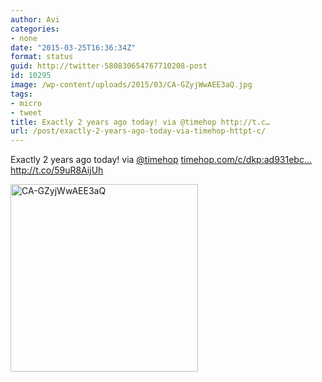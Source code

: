 ```yaml
---
author: Avi
categories:
- none
date: "2015-03-25T16:36:34Z"
format: status
guid: http://twitter-580830654767710208-post
id: 10295
image: /wp-content/uploads/2015/03/CA-GZyjWwAEE3aQ.jpg
tags:
- micro
- tweet
title: Exactly 2 years ago today! via @timehop http://t.c…
url: /post/exactly-2-years-ago-today-via-timehop-httpt-c/
---
```

Exactly 2 years ago today! via [@timehop](http://twitter.com/timehop) [timehop.com/c/dkp:ad931ebc…](http://timehop.com/c/dkp:ad931ebcb3cf3dfe28cc0c7c36dd67d0:13616499:13616499:39ada) http://t.co/59uR8AijUh

<img width="300" height="300" src="http://aviflax.com/wp-content/uploads/2015/03/CA-GZyjWwAEE3aQ-300x300.jpg" class="attachment-medium" alt="CA-GZyjWwAEE3aQ" />